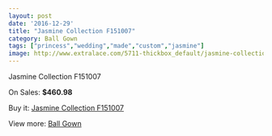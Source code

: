 ```yaml
---
layout: post
date: '2016-12-29'
title: "Jasmine Collection F151007"
category: Ball Gown
tags: ["princess","wedding","made","custom","jasmine"]
image: http://www.extralace.com/5711-thickbox_default/jasmine-collection-f151007.jpg
---
```

Jasmine Collection F151007

On Sales: **$460.98**
<a href="https://www.extralace.com/ball-gown/2717-jasmine-collection-f151007.html"><amp-img layout="responsive" width="600" height="600" src="//www.extralace.com/5711-thickbox_default/jasmine-collection-f151007.jpg" alt="Jasmine Collection F151007 0" /></a>
<a href="https://www.extralace.com/ball-gown/2717-jasmine-collection-f151007.html"><amp-img layout="responsive" width="600" height="600" src="//www.extralace.com/5712-thickbox_default/jasmine-collection-f151007.jpg" alt="Jasmine Collection F151007 1" /></a>

Buy it: [Jasmine Collection F151007](https://www.extralace.com/ball-gown/2717-jasmine-collection-f151007.html "Jasmine Collection F151007")

View more: [Ball Gown](https://www.extralace.com/3-ball-gown "Ball Gown")